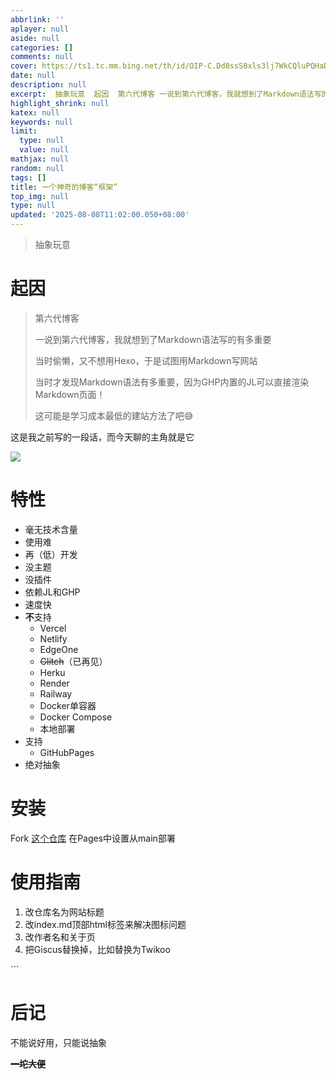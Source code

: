 ```yaml
---
abbrlink: ''
aplayer: null
aside: null
categories: []
comments: null
cover: https://ts1.tc.mm.bing.net/th/id/OIP-C.Dd8ssS0xls3lj7WkCQluPQHaD5?cb=thfc1&dpr=2&pid=ImgDetMain
date: null
description: null
excerpt:  抽象玩意  起因  第六代博客 一说到第六代博客，我就想到了Markdown语法写的有多重要 当时偷懒，又不想用Hexo，于是试图用Markdown写网站 当时才发现Markdown语法有多重要，因为GHP内置的JL可以直接渲染Markdown页面！ 这可能是学习成本最低的建站方法了吧😅  这是我之前写的一段话，而今天聊的主角就是它  特性  毫无技术含量 使用难 再（低）开发 没主题 没插件...
highlight_shrink: null
katex: null
keywords: null
limit:
  type: null
  value: null
mathjax: null
random: null
tags: []
title: 一个神奇的博客“框架”
top_img: null
type: null
updated: '2025-08-08T11:02:00.050+08:00'
---
```

> 抽象玩意

# 起因

> 第六代博客
> 
> 一说到第六代博客，我就想到了Markdown语法写的有多重要
> 
> 当时偷懒，又不想用Hexo，于是试图用Markdown写网站
> 
> 当时才发现Markdown语法有多重要，因为GHP内置的JL可以直接渲染Markdown页面！
> 
> 这可能是学习成本最低的建站方法了吧😅

这是我之前写的一段话，而今天聊的主角就是它

![](https://bgithub.xyz/awaidea/pics/raw/main/25/8/b96c34fd03e0e067b2cf5d6db6db27e4.png)

# 特性

- 毫无技术含量
- 使用难
- 再（低）开发
- 没主题
- 没插件
- 依赖JL和GHP
- 速度快
- **不**支持
  - Vercel
  - Netlify
  - EdgeOne
  - ~~Glitch~~（已再见）
  - Herku
  - Render
  - Railway
  - Docker单容器
  - Docker Compose
  - 本地部署
- 支持
  - GitHubPages
- 绝对抽象

# 安装

Fork [这个仓库](https://github.com/awaidea/WinterCat)
在Pages中设置从main部署

# 使用指南

1. 改仓库名为网站标题
2. 改index.md顶部html标签来解决图标问题
3. 改作者名和关于页
4. 把Giscus替换掉，比如替换为Twikoo

<div id="tcomment"></div>
<script src="https://cdn.jsdelivr.net/npm/twikoo@1.6.44/dist/twikoo.min.js"></script>
<script>
twikoo.init({
  envId: '您的环境id', // 腾讯云环境填 envId；Vercel 环境填地址（https://xxx.vercel.app）
  el: '#tcomment', // 容器元素
  // region: 'ap-guangzhou', // 环境地域，默认为 ap-shanghai，腾讯云环境填 ap-shanghai 或 ap-guangzhou；Vercel 环境不填
  // path: location.pathname, // 用于区分不同文章的自定义 js 路径，如果您的文章路径不是 location.pathname，需传此参数
  // lang: 'zh-CN', // 用于手动设定评论区语言，支持的语言列表 https://github.com/twikoojs/twikoo/blob/main/src/client/utils/i18n/index.js
})
</script>
```

# 后记

不能说好用，只能说抽象

~~**一坨大便**~~

